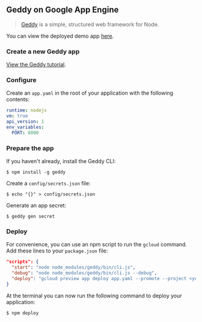 ## Geddy on Google App Engine

> [Geddy](http://geddyjs.org/) is a simple, structured web framework for Node.

You can view the deployed demo app [here](https://geddy-demo.appspot.com).

### Create a new Geddy app

[View the Geddy tutorial](http://geddyjs.org/tutorial).

### Configure

Create an `app.yaml` in the root of your application with the following
contents:

```yaml
runtime: nodejs
vm: true
api_version: 1
env_variables:
  PORT: 8080
```

### Prepare the app

If you haven't already, install the Geddy CLI:

```
$ npm install -g geddy
```

Create a `config/secrets.json` file:

```
$ echo "{}" > config/secrets.json
```

Generate an app secret:

```
$ geddy gen secret
```

### Deploy

For convenience, you can use an npm script to run the `gcloud` command. Add
these lines to your `package.json` file:

```json
"scripts": {
  "start": "node node_modules/geddy/bin/cli.js",
  "debug": "node node_modules/geddy/bin/cli.js --debug",
  "deploy": "gcloud preview app deploy app.yaml --promote --project <your-project-id>"
}
```

At the terminal you can now run the following command to deploy your
application:

```
$ npm deploy
```